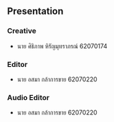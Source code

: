 ## Presentation

### Creative
- นาย ศิธิภาพ หิรัญมุทราภรณ์ 62070174
### Editor
- นาย อสมา กล้าการขาย 62070220
### Audio Editor
- นาย อสมา กล้าการขาย 62070220
